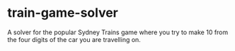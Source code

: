# train-game-solver
A solver for the popular Sydney Trains game where you try to make 10 from the four digits of the car you are travelling on.

